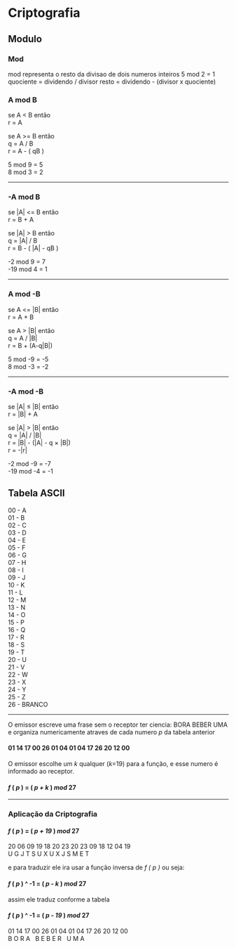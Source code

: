 # Criptografia

## Modulo

### Mod

mod representa o resto da divisao de dois numeros inteiros
5 mod 2 = 1
quociente = dividendo / divisor
resto = dividendo - (divisor x quociente)

### A mod B

se A < B então <br>
r = A<br>

se A >= B então<br>
q = A / B<br>
r = A - ( qB )

5 mod 9 = 5<br>
8 mod 3 = 2

---

### -A mod B

se |A| <= B então<br>
r = B + A<br>

se |A| > B então<br>
q = |A| / B<br>
r = B - ( |A| - qB )<br>

-2 mod 9 = 7<br>
-19 mod 4 = 1

---

### A mod -B

se A <= |B| então<br>
r = A + B<br>

se A > |B| então<br>
q = A / |B|<br>
r = B + (A-q|B|)<br>

5 mod -9 = -5<br>
8 mod -3 = -2

---

### -A mod -B

se |A| ≤ |B| então<br>
r = |B| + A<br>

se |A| > |B| então<br>
q = |A| / |B|<br>
r = |B| - (|A| - q × |B|)<br>
r = -|r|<br>

-2 mod -9 = -7<br>
-19 mod -4 = -1

## Tabela ASCII

00 - A<br>
01 - B<br>
02 - C<br>
03 - D<br>
04 - E<br>
05 - F<br>
06 - G<br>
07 - H<br>
08 - I<br>
09 - J<br>
10 - K<br>
11 - L<br>
12 - M<br>
13 - N<br>
14 - O<br>
15 - P<br>
16 - Q<br>
17 - R<br>
18 - S<br>
19 - T<br>
20 - U<br>
21 - V<br>
22 - W<br>
23 - X<br>
24 - Y<br>
25 - Z<br>
26 - BRANCO<br>

---

O emissor escreve uma frase sem o receptor ter ciencia: BORA BEBER UMA e organiza numericamente atraves de cada numero _p_ da tabela anterior

#### 01 14 17 00 26 01 04 01 04 17 26 20 12 00

O emissor escolhe um _k_ qualquer (_k_=19) para a função, e esse numero é informado ao receptor.

#### _f_ ( _p_ ) = ( _p + k_ ) _mod_ 27

---

### Aplicação da Criptografia

#### _f_ ( _p_ ) = ( _p + 19_ ) _mod_ 27

20 06 09 19 18 20 23 20 23 09 18 12 04 19<br>
U G J T S U X U X J S M E T<br>

e para traduzir ele ira usar a função inversa de _f ( p )_ ou seja:

#### _f_ ( _p_ ) ^ -1 = ( _p - k_ ) _mod_ 27

assim ele traduz conforme a tabela

#### _f_ ( _p_ ) ^ -1 = ( _p - 19_ ) _mod_ 27

01 14 17 00 26 01 04 01 04 17 26 20 12 00<br>
B O R A&nbsp;&nbsp; B E B E R&nbsp;&nbsp; U M A <br>

